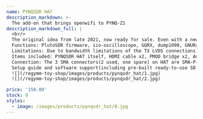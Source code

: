 ```yaml
---
name: PYNQSDR HAT
description_markdown: >-
  The add-on that brings openwifi to PYNQ-Z1 
description_markdown_full: |
  <br/>
  The original idea from late 2021, now ready for sale. Even with a new 299$ PYNQ-Z1, this combo is still the cheapest available openwifi-capable platform(as of late 2022). <br/>
  Functions: PlutoSDR firmware, iio-oscilloscope, GQRX, dump1090, GNURadio, openwifi firmware, WiFi hotspot, packets capture, connect to other hotspots, and more. <br/>
  Limitations: Due to bandwidth limitations of the TX LVDS connections, 1RX1TX 40 MHz sample rate is the maximum. This is enough for all openwifi operations. For RX, 61.44 MHz sample rate can be possible. The baluns are not rated for 5 GHz, so transmission power is low. Also, I don't guarentee any exotic RF performance except that on my desk an iPhone can connect and communicate with the openwifi hotspot 20 cm away from the antennae.<br/>
  Items included: PYNQSDR HAT itself, HDMI cable x2, PMOD bridge x2, Antenna x2, SMA adapter x2. See picture below. <i>PYNQ-Z1 itself is NOT included!</i><br/>
  Connection: The 3 SMA connectors(2 used, one spare) on HAT are SMA-P(ordinary standard), the adapters are SMA-J to RP-SMA-P, the antennae are RP-SMA-J(WiFi standard). See picture below. <br/>
  Setup guide and software support(including pre-built ready-to-use SD card images) will come later, before you receive the board if lucky. <br/>
  ![](/regymm-toy-shop/images/products/pynqsdr_hat/1.jpg)
  ![](/regymm-toy-shop/images/products/pynqsdr_hat/2.jpg)

price: '150.00'
stock: 0
styles:
  - image: /images/products/pynqsdr_hat/0.jpg
---
```

